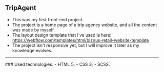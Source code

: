 ## TripAgent
- This was my first front-end project.
- The project is a home page of a trip agency website, and all the content was made by myself.
- The layout design template that I've used is here: https://webflow.com/templates/html/biznus-retail-website-template
- The project isn't responsive yet, but I will improve it later as my knowledge evolves.
<hr>
### Used technologies:
- HTML 5;
- CSS 3;
- SCSS.

